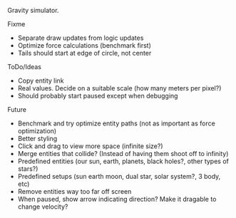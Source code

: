 Gravity simulator.

Fixme
* Separate draw updates from logic updates
* Optimize force calculations (benchmark first)
* Tails should start at edge of circle, not center

ToDo/Ideas
* Copy entity link
* Real values. Decide on a suitable scale (how many meters per pixel?)
* Should probably start paused except when debugging

Future
* Benchmark and try optimize entity paths (not as important as force optimization)
* Better styling
* Click and drag to view more space (infinite size?)
* Merge entities that collide? (Instead of having them shoot off to infinity)
* Predefined entities (our sun, earth, planets, black holes?, other types of stars?)
* Predefined setups (sun earth moon, dual star, solar system?, 3 body, etc)
* Remove entities way too far off screen
* When paused, show arrow indicating direction? Make it dragable to change velocity?
